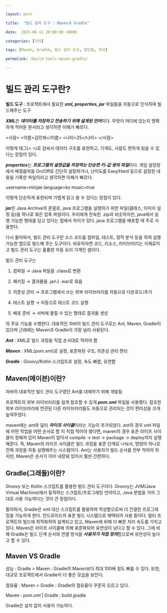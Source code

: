 ```yaml
---

layout: post   

title:  "빌드 관리 도구 : Maven과 Gradle"

date:  2025-08-11 20:00:00 +0900

categories: [기타]

tags: [Maven, Gradle, 빌드 관리 도구, 장단점, 차이]

permalink: /build-tools-maven-gradle/

---
```


# 빌드 관리 도구란?

**빌드 도구** : 프로젝트에서 필요한 ***xml, properties, jar*** 파일들을 자동으로 인식하여 빌드해주는 도구 

***XML***은 ***데이터를 저장하고 전송하기 위해 설계된 언어***이다. 무엇이 어디에 있는지 명확하게 적어둔 문서라고 생각하면 이해가 빠르다. 

<사람>
    <이름>김민재</이름>
    <나이>25</나이>
</사람>

이렇게 태그(< >)로 감싸서 데이터 구조를 표현하고, 기계도, 사람도 편하게 읽을 수 있다는 장점이 있다. 

***properties***는 ***프로그램의 설정값을 저장하는 단순한 키-값 쌍의 파일***이다.
게임 설정창에서 배경음악을 On/Off로 간단히 설정하거나, 난이도를 Easy/Hard 등으로 설정한 내용을 기록한 파일이라고 생각하면 이해가 빠르다. 

username=minjae
language=ko
music=true

이렇게 단순하게 표현되며 가볍게 읽고 쓸 수 있다는 장점이 있다. 

***jar***은 Java Archive의 준말로, java 프로그램을 실행하기 위한 파일(클래스, 이미지 설정 등)을 하나로 묶은 압축 파일이다. 
우리에게 친숙한 .zip과 비슷하지만, java에서 실행 가능한 형태를 담고 있다는 점에서 차이가 있다. 
java 프로그램을 배포할 때 주로 사용한다. 

다시 돌아와서, 빌드 관리 도구란 소스 코드를 컴파일, 테스트, 정적 분석 등을 하여 실행 가능한 앱으로 빌드해 주는 도구이다. 
비유하자면 코드, 리소스, 라이브러리는 식재료이고 빌드 관리 도구는 훌륭한 자동 요리 기계인 셈이다. 

빌드 관리 도구는 

1. 컴파일 → Java 파일을 .class로 변환

2. 패키징 → 결과물을 .jar나 .war로 묶음

3. 의존성 관리 → 프로그램에서 쓰는 외부 라이브러리를 자동으로 다운로드/추가

4. 테스트 실행 → 자동으로 테스트 코드 실행

5. 배포 준비 → 서버에 올릴 수 있는 형태로 결과물 생성

의 주요 기능을 수행한다. 
대표적인 자바의 빌드 관리 도구로는 Ant, Maven, Gradle이 있으며 근래에는 Maven과 Gradle이 가장 널리 사용된다. 

***Ant*** : XML로 빌드 과정을 직접 순서대로 적어야 함

***Maven*** : XML(pom.xml)로 설정, 표준화된 구조, 의존성 관리 편리

***Gradle*** : Groovy/Kotlin 스크립트로 설정, 속도 빠름, 유연함

## Maven(메이븐)이란?

자바의 대표적인 빌드 관리 도구였던 Ant를 대체하기 위해 개발됨

프로젝트의 외부 라이브러리를 쉽게 참조할 수 있게 ***pom.xml*** 파일을 사용했다. 
참조한 외부 라이브러리에 연관된 다른 라이브러리들도 자동으로 관리되는 것이 편리성을 크게 높여주었다. 

maven에는 ant와 달리 ***라이프 사이클***이라는 기능이 추가되었다.
ant의 경우 xml 파일에 어떤 작업을 어떤 순서로 할 지 직접 적어야 했다면, 
maven의 경우 표준 라이프 사이클이 정해져 있어 Maven이 알아서 compile → test → package → deploy까지 실행해준다. 
즉, Maven의 라이프 사이클은 빌드 과정을 표준 단계로 나눠서, 명령어 하나로 전체 과정을 자동 실행해주는 시스템이다.
Ant는 사용자가 빌드 순서를 전부 적어야 하지만, Maven은 순서가 이미 내장돼 있어서 훨씬 간편하다. 

## Gradle(그래들)이란?

Groovy 또는 Kotlin 스크립트를 활용한 빌드 관리 도구이다. 
Groovy는 JVM(Java Virtual Machine)에서 동작하는 스크립트/프로그래밍 언어이고, 
Java 문법을 거의 그대로 사용 가능하다는 것이 큰 장점이다. 

돌아와서, Gradle은 xml 대신 스크립트를 활용하여 작성함으로써 더 간결한 프로그래밍을 가능하게 한다. 
안드로이드의 표준 빌드 시스템으로 채택되어 사용 중이다. 
멀티 프로젝트의 빌드에 최적화하여 설계되고 있고, Maven에 비해 더 빠른 처리 속도를 가지고 있다. 
Maven은 라이프 사이클에 의해 표준화되어 유연성이 낮다고 할 수 있다. 
그에 비해 Gradle은 빌드 단계 순서와 연결 방식을 ***사용자가 직접 정의***함으로써 유연성이 높다고 할 수 있다. 

## Maven VS Gradle

성능 : Gradle > Maven : Gradle이 Maven보다 최대 100배 정도 빠를 수 있다. 또한, 대규모 프로젝트에서 Gradle이 더 좋은 모습을 보인다. 

점유율 : Maven > Gradle : Gradle의 점유율이 꾸준히 오르고 있다. 

Maven : pom.xml   |   Gradle : build.gradle

Gradle은 설치 없이 사용이 가능하다.



